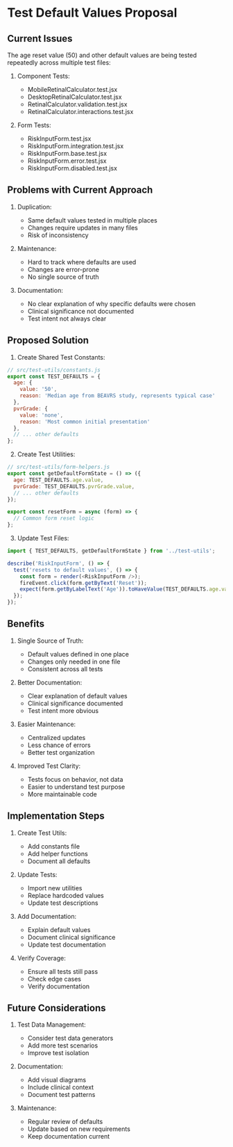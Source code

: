 # Test Default Values Proposal

## Current Issues

The age reset value (50) and other default values are being tested repeatedly across multiple test files:

1. Component Tests:
   - MobileRetinalCalculator.test.jsx
   - DesktopRetinalCalculator.test.jsx
   - RetinalCalculator.validation.test.jsx
   - RetinalCalculator.interactions.test.jsx

2. Form Tests:
   - RiskInputForm.test.jsx
   - RiskInputForm.integration.test.jsx
   - RiskInputForm.base.test.jsx
   - RiskInputForm.error.test.jsx
   - RiskInputForm.disabled.test.jsx

## Problems with Current Approach

1. Duplication:
   - Same default values tested in multiple places
   - Changes require updates in many files
   - Risk of inconsistency

2. Maintenance:
   - Hard to track where defaults are used
   - Changes are error-prone
   - No single source of truth

3. Documentation:
   - No clear explanation of why specific defaults were chosen
   - Clinical significance not documented
   - Test intent not always clear

## Proposed Solution

1. Create Shared Test Constants:
```javascript
// src/test-utils/constants.js
export const TEST_DEFAULTS = {
  age: {
    value: '50',
    reason: 'Median age from BEAVRS study, represents typical case'
  },
  pvrGrade: {
    value: 'none',
    reason: 'Most common initial presentation'
  },
  // ... other defaults
};
```

2. Create Test Utilities:
```javascript
// src/test-utils/form-helpers.js
export const getDefaultFormState = () => ({
  age: TEST_DEFAULTS.age.value,
  pvrGrade: TEST_DEFAULTS.pvrGrade.value,
  // ... other defaults
});

export const resetForm = async (form) => {
  // Common form reset logic
};
```

3. Update Test Files:
```javascript
import { TEST_DEFAULTS, getDefaultFormState } from '../test-utils';

describe('RiskInputForm', () => {
  test('resets to default values', () => {
    const form = render(<RiskInputForm />);
    fireEvent.click(form.getByText('Reset'));
    expect(form.getByLabelText('Age')).toHaveValue(TEST_DEFAULTS.age.value);
  });
});
```

## Benefits

1. Single Source of Truth:
   - Default values defined in one place
   - Changes only needed in one file
   - Consistent across all tests

2. Better Documentation:
   - Clear explanation of default values
   - Clinical significance documented
   - Test intent more obvious

3. Easier Maintenance:
   - Centralized updates
   - Less chance of errors
   - Better test organization

4. Improved Test Clarity:
   - Tests focus on behavior, not data
   - Easier to understand test purpose
   - More maintainable code

## Implementation Steps

1. Create Test Utils:
   - Add constants file
   - Add helper functions
   - Document all defaults

2. Update Tests:
   - Import new utilities
   - Replace hardcoded values
   - Update test descriptions

3. Add Documentation:
   - Explain default values
   - Document clinical significance
   - Update test documentation

4. Verify Coverage:
   - Ensure all tests still pass
   - Check edge cases
   - Verify documentation

## Future Considerations

1. Test Data Management:
   - Consider test data generators
   - Add more test scenarios
   - Improve test isolation

2. Documentation:
   - Add visual diagrams
   - Include clinical context
   - Document test patterns

3. Maintenance:
   - Regular review of defaults
   - Update based on new requirements
   - Keep documentation current
